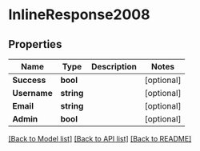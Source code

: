 # InlineResponse2008

## Properties

Name | Type | Description | Notes
------------ | ------------- | ------------- | -------------
**Success** | **bool** |  | [optional] 
**Username** | **string** |  | [optional] 
**Email** | **string** |  | [optional] 
**Admin** | **bool** |  | [optional] 

[[Back to Model list]](../README.md#documentation-for-models) [[Back to API list]](../README.md#documentation-for-api-endpoints) [[Back to README]](../README.md)


